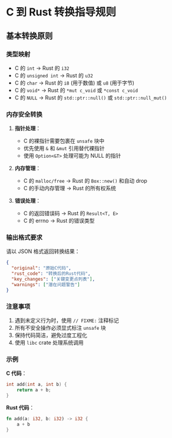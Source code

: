 # C 到 Rust 转换指导规则

## 基本转换原则

### 类型映射

- C 的 `int` → Rust 的 `i32`
- C 的 `unsigned int` → Rust 的 `u32`
- C 的 `char` → Rust 的 `i8` (用于数值) 或 `u8` (用于字节)
- C 的 `void*` → Rust 的 `*mut c_void` 或 `*const c_void`
- C 的 `NULL` → Rust 的 `std::ptr::null()` 或 `std::ptr::null_mut()`

### 内存安全转换

1. **指针处理**：

   - C 的裸指针需要包裹在 `unsafe` 块中
   - 优先使用 `&` 和 `&mut` 引用替代裸指针
   - 使用 `Option<&T>` 处理可能为 NULL 的指针

2. **内存管理**：

   - C 的 `malloc/free` → Rust 的 `Box::new()` 和自动 drop
   - C 的手动内存管理 → Rust 的所有权系统

3. **错误处理**：

   - C 的返回错误码 → Rust 的 `Result<T, E>`
   - C 的 errno → Rust 的错误类型

### 输出格式要求

请以 JSON 格式返回转换结果：

```json
{
  "original": "原始C代码",
  "rust_code": "转换后的Rust代码",
  "key_changes": ["关键变更点列表"],
  "warnings": ["潜在问题警告"]
}
```

### 注意事项

1. 遇到未定义行为时，使用 `// FIXME:` 注释标记
2. 所有不安全操作必须显式标注 `unsafe` 块
3. 保持代码简洁，避免过度工程化
4. 使用 `libc` crate 处理系统调用

### 示例

**C 代码**：

```c
int add(int a, int b) {
    return a + b;
}
```

**Rust 代码**：

```rust
fn add(a: i32, b: i32) -> i32 {
    a + b
}
```
